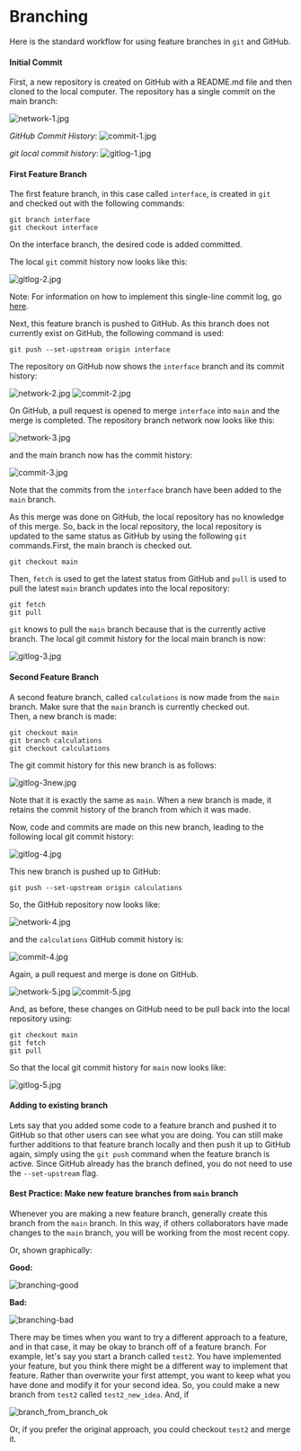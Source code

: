 # Branching

Here is the standard workflow for using feature branches in `git` and GitHub.

#### Initial Commit
First, a new repository is created on GitHub with a README.md file and then  
cloned to the local computer.  The repository has a single commit on the main 
branch:

![network-1.jpg](branching_files/network-1.JPG)

_GitHub Commit History_: ![commit-1.jpg](branching_files/commit-1.JPG)

_git local commit history_:
![gitlog-1.jpg](branching_files/gitlog-1.JPG)


#### First Feature Branch
The first feature branch, in this case called `interface`, is created in `git`  
and checked out with the following commands:
```
git branch interface
git checkout interface
```
On the interface branch, the desired code is added committed.

The local `git` commit history now looks like this:

![gitlog-2.jpg](branching_files/gitlog-2.JPG)

Note:  For information on how to implement this single-line commit log,
go <a href="https://github.com/dward2/BME547/blob/master/Resources/Git/GitCommands.md#git-log-options">here</a>.

Next, this feature branch is pushed to GitHub.  As this branch does not
currently exist on GitHub, the following command is used:
```
git push --set-upstream origin interface
```
The repository on GitHub now shows the `interface` branch and its commit 
history:

![network-2.jpg](branching_files/network-2.JPG)
![commit-2.jpg](branching_files/commit-2.JPG)

On GitHub, a pull request is opened to merge `interface` into `main` and the
merge is completed.  The repository branch network now looks like this:

![network-3.jpg](branching_files/network-3.JPG)

and the main branch now has the commit history:

![commit-3.jpg](branching_files/commit-3.JPG)

Note that the commits from the `interface` branch have been added to the 
`main` branch.

As this merge was done on GitHub, the local repository has no knowledge of this
merge.  So, back in the local repository, the local repository is updated to 
the same status as GitHub by using the following `git` commands.First, the
main branch is checked out.
```
git checkout main
```
Then, `fetch` is used to get the latest status from GitHub and `pull` is used
to pull the latest `main` branch updates into the local repository:
```
git fetch
git pull
```
`git` knows to pull the `main` branch because that is the currently active
branch.  The local git commit history for the local main branch is now:

![gitlog-3.jpg](branching_files/gitlog-3.JPG)

#### Second Feature Branch
A second feature branch, called `calculations` is now made from the `main` 
branch.  Make sure that the `main` branch is currently checked out.  
Then, a new branch is made:
```
git checkout main
git branch calculations
git checkout calculations
```
The git commit history for this new branch is as follows:

![gitlog-3new.jpg](branching_files/gitlog-3new.JPG)

Note that it is exactly the same as `main`.  When a new branch is made, it
retains the commit history of the branch from which it was made.

Now, code and commits are made on this new branch, leading to the following
local git commit history:

![gitlog-4.jpg](branching_files/gitlog-4.JPG)

This new branch is pushed up to GitHub:
```
git push --set-upstream origin calculations
```

So, the GitHub repository now looks like:

![network-4.jpg](branching_files/network-4.JPG)

and the `calculations` GitHub commit history is:

![commit-4.jpg](branching_files/commit-4.JPG)

Again, a pull request and merge is done on GitHub.

![network-5.jpg](branching_files/network-5.JPG)
![commit-5.jpg](branching_files/commit-5.JPG)

And, as before, these changes on GitHub need to be pull back into the local
repository using:
```
git checkout main
git fetch
git pull
```
So that the local git commit history for `main` now looks like:

![gitlog-5.jpg](branching_files/gitlog-5.JPG)

#### Adding to existing branch
Lets say that you added some code to a feature branch and pushed it to GitHub
so that other users can see what you are doing.  You can still make further
additions to that feature branch locally and then push it up to GitHub again,
simply using the `git push` command when the feature branch is active.  Since
GitHub already has the branch defined, you do not need to use the 
`--set-upstream` flag.

#### Best Practice:  Make new feature branches from `main` branch
Whenever you are making a new feature branch, generally create this branch from
the `main` branch.  In this way, if others collaborators have made changes
to the `main` branch, you will be working from the most recent copy.  

Or, shown graphically:

__Good:__

![branching-good](branching_files/branching_good.jpg)

__Bad:__

![branching-bad](branching_files/branching_bad.jpg)


There may be times when you want to try a different approach to a feature, and 
in that case, it may be okay to branch off of a feature branch.  For example,
let's say you start a branch called `test2`.  You have implemented your feature,
but you think there might be a different way to implement that feature.
Rather than overwrite your first attempt, you want to keep what you have done
and modify it for your second idea.  So, you could make a new branch from 
`test2` called `test2_new_idea`.  And, if

![branch_from_branch_ok](branching_files/branch_from_branch_ok.JPG)

Or, if you prefer the original approach, you could checkout `test2` and merge 
it.

